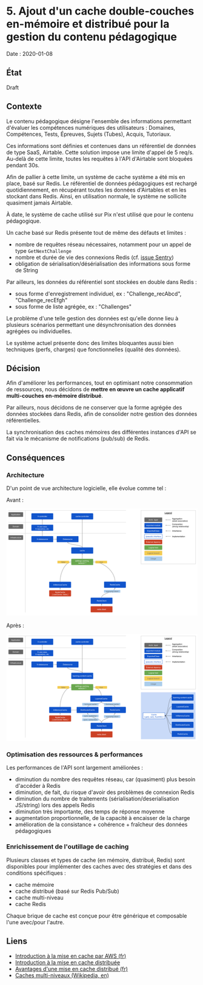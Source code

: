 # 5. Ajout d'un cache double-couches en-mémoire et distribué pour la gestion du contenu pédagogique

Date : 2020-01-08

## État

Draft

## Contexte

Le contenu pédagogique désigne l'ensemble des informations permettant d'évaluer les compétences numériques des utilisateurs : Domaines, Compétences, Tests, Épreuves, Sujets (Tubes), Acquis, Tutoriaux.

Ces informations sont définies et contenues dans un référentiel de données de type SaaS, Airtable. Cette solution impose une limite d'appel de 5 req/s. Au-delà de cette limite, toutes les requêtes à l'API d'Airtable sont bloquées pendant 30s.

Afin de pallier à cette limite, un système de cache système a été mis en place, basé sur Redis. Le référentiel de données pédagogiques est rechargé quotidiennement, en récupérant toutes les données d'Airtables et en les stockant dans Redis. Ainsi, en utilisation normale, le système ne sollicite quasiment jamais Airtable.

À date, le système de cache utilisé sur Pix n'est utilisé que pour le contenu pédagogique.  

Un cache basé sur Redis présente tout de même des défauts et limites :
- nombre de requêtes réseau nécessaires, notamment pour un appel de type `GetNextChallenge`
- nombre et durée de vie des connexions Redis (cf. [issue Sentry](https://sentry.io/organizations/pix/issues/1355712536/?project=1398749))
- obligation de sérialisation/désérialisation des informations sous forme de String
 
Par ailleurs, les données du référentiel sont stockées en double dans Redis : 
 - sous forme d'enregistrement individuel, ex : "Challenge_recAbcd", "Challenge_recEfgh"
 - sous forme de liste agrégée, ex : "Challenges"
 
Le problème d'une telle gestion des données est qu'elle donne lieu à plusieurs scénarios permettant une désynchronisation des données agrégées ou individuelles.
 
Le système actuel présente donc des limites bloquantes aussi bien techniques (perfs, charges) que fonctionnelles (qualité des données).

 
## Décision

Afin d'améliorer les performances, tout en optimisant notre consommation de ressources, nous décidons de **mettre en œuvre un cache applicatif multi-couches en-mémoire distribué**.

Par ailleurs, nous décidons de ne conserver que la forme agrégée des données stockées dans Redis, afin de consolider notre gestion des données référentielles.

La synchronisation des caches mémoires des différentes instances d'API se fait via le mécanisme de notifications (pub/sub) de Redis. 

## Conséquences

### Architecture

D'un point de vue architecture logicielle, elle évolue comme tel :

Avant : 

![Cache design before](../assets/learning-content-cache-design-before.png)

Après : 

![Cache design after](../assets/learning-content-cache-design-after.png)

### Optimisation des ressources & performances

Les performances de l'API sont largement améliorées : 
- diminution du nombre des requêtes réseau, car (quasiment) plus besoin d'accéder à Redis
- diminution, de fait, du risque d'avoir des problèmes de connexion Redis
- diminution du nombre de traitements (sérialisation/deserialisation JS/string) lors des appels Redis
- diminution très importante, des temps de réponse moyenne
- augmentation proportionnelle, de la capacité à encaisser de la charge
- amélioration de la consistance + cohérence + fraîcheur des données pédagogiques

### Enrichissement de l'outillage de caching

Plusieurs classes et types de cache (en mémoire, distribué, Redis) sont disponibles pour implémenter des caches avec des stratégies et dans des conditions spécifiques :
- cache mémoire
- cache distribué (basé sur Redis Pub/Sub)
- cache multi-niveau
- cache Redis

Chaque brique de cache est conçue pour être générique et composable l'une avec/pour l'autre.


## Liens

- [Introduction à la mise en cache par AWS (fr)](https://aws.amazon.com/fr/caching/)
- [Introduction à la mise en cache distribuée](https://techblog.bozho.net/distributed-cache-overview/)
- [Avantages d'une mise en cache distribué (fr)](https://www.itpro.fr/fonctionnalites-de-mise-en-cache-distribuee/)
- [Caches multi-niveaux (Wikipedia, en)](https://en.wikipedia.org/wiki/Cache_hierarchy)
